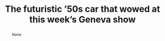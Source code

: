 ---
category: news
title: The futuristic ’50s car that wowed at this week’s Geneva show
abstract: None
publishedDateTime: 2019-03-08T15:22:01Z
sourceUrl: None
type: slideshow

provider:
  name: Classic & Sports Car
  id: V_BBDQeaW_global
tags:
  - Autos

images: 
  - url: assets/images/2019/3/The-futuristic-’50s-car-that-wowed-at-this-week’s-Geneva-show-1.jpg
    width: 1600
    height: 1060
    quality: 74
    title: It’s called the Golden Sahara II and it’s amazing
    attribution: 
    focalRegion:
      x1: 757
      x2: 757
      y1: 474
      y2: 474

---
